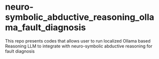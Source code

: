 # neuro-symbolic_abductive_reasoning_ollama_fault_diagnosis
This repo presents codes that allows user to run localized Ollama based Reasoning LLM to integrate with neuro-symbolic abductive reasoning for fault diagnosis

